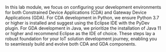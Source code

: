In this lab module, we focus on configuring your development environments for both Constrained Device Applications (CDA) and Gateway Device Applications (GDA). For CDA development in Python, we ensure Python 3.7 or higher is installed and suggest using the Eclipse IDE with the PyDev plugin. For GDA development in Java, we prioritize the installation of Java 11 or higher and recommend Eclipse as the IDE of choice. These steps lay a robust foundation for your IoT solution development journey, enabling you to seamlessly build and evolve both CDA and GDA components.
